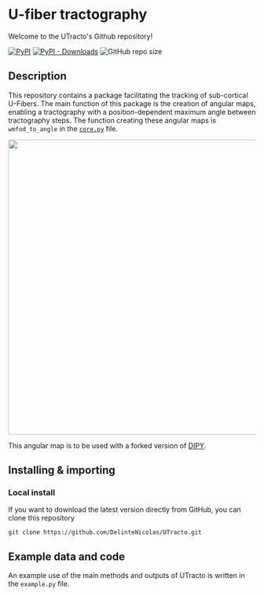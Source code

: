 # U-fiber tractography

Welcome to the UTracto's Github repository!

[![PyPI](https://img.shields.io/pypi/v/utracto?label=pypi%20package)](https://pypi.org/project/utracto/)
[![PyPI - Downloads](https://img.shields.io/pypi/dm/utracto)](https://pypi.org/project/utracto/)
![GitHub repo size](https://img.shields.io/github/repo-size/DelinteNicolas/utracto)

## Description

This repository contains a package facilitating the tracking of sub-cortical U-Fibers. The main function of this package is the creation of angular maps, enabling a tractography with a position-dependent maximum angle between tractography steps. The function creating these angular maps is `wmfod_to_angle` in the [`core.py`](https://github.com/DelinteNicolas/UTracto/blob/main/utracto/core.py) file.

<p align="center">
  <img src="https://user-images.githubusercontent.com/70629561/207111838-6ec3ba60-fd52-47ad-a469-17a29df74513.png" width="600" />
</p>

This angular map is to be used with a forked version of [DIPY](https://github.com/DelinteNicolas/dipy).

## Installing & importing

### Local install

If you want to download the latest version directly from GitHub, you can clone this repository
```
git clone https://github.com/DelinteNicolas/UTracto.git
```

## Example data and code

An example use of the main methods and outputs of UTracto is written in the `example.py` file. 
